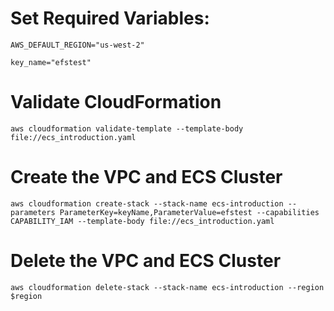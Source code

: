 # Set Required Variables:

`AWS_DEFAULT_REGION="us-west-2"`

`key_name="efstest"`

# Validate CloudFormation
`aws cloudformation validate-template --template-body file://ecs_introduction.yaml`

# Create the VPC and ECS Cluster
`aws cloudformation create-stack --stack-name ecs-introduction --parameters ParameterKey=keyName,ParameterValue=efstest --capabilities CAPABILITY_IAM --template-body file://ecs_introduction.yaml`

# Delete the VPC and ECS Cluster
`aws cloudformation delete-stack --stack-name ecs-introduction --region $region`
